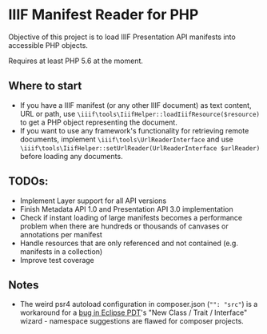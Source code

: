 # IIIF Manifest Reader for PHP

Objective of this project is to load IIIF Presentation API manifests into accessible PHP objects.

Requires at least PHP 5.6 at the moment.

## Where to start

* If you have a IIIF manifest (or any other IIIF document) as text content, URL or path, use `\iiif\tools\IiifHelper::loadIiifResource($resource)` to get a PHP object representing the document.
* If you want to use any framework's functionality for retrieving remote documents, implement `\iiif\tools\UrlReaderInterface` and use `\iiif\tools\IiifHelper::setUrlReader(UrlReaderInterface $urlReader)` before loading any documents.

## TODOs:

* Implement Layer support for all API versions
* Finish Metadata API 1.0 and Presentation API 3.0 implementation  
* Check if instant loading of large manifests becomes a performance problem when there are hundreds or thousands of canvases or annotations per manifest
* Handle resources that are only referenced and not contained (e.g. manifests in a collection)
* Improve test coverage

## Notes
* The weird psr4 autoload configuration in composer.json (`"": "src"`) is a workaround for a [bug in Eclipse PDT](https://bugs.eclipse.org/bugs/show_bug.cgi?id=514120)'s "New Class / Trait / Interface" wizard - namespace suggestions are flawed for composer projects.

